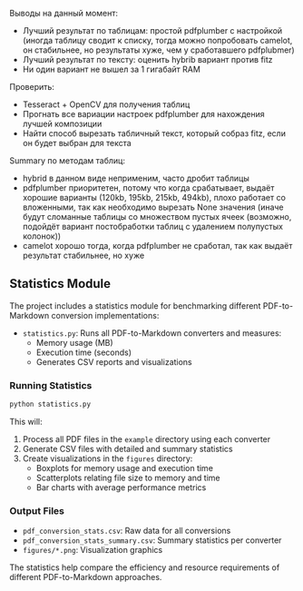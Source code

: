 Выводы на данный момент:
- Лучший результат по таблицам: простой pdfplumber с настройкой (иногда таблицу сводит к списку, тогда можно попробовать camelot, он стабильнее, но результаты хуже, чем у сработавшего pdfplubmer)
- Лучший результат по тексту: оценить hybrib вариант против fitz
- Ни один вариант не вышел за 1 гигабайт RAM

Проверить:
- Tesseract + OpenCV для получения таблиц
- Прогнать все вариации настроек pdfplumber для нахождения лучшей композиции
- Найти способ вырезать табличный текст, который собраз fitz, если он будет выбран для текста

Summary по методам таблиц:
- hybrid в данном виде неприменим, часто дробит таблицы
- pdfplumber приоритетен, потому что когда срабатывает, выдаёт хорошие варианты (120kb, 195kb, 215kb, 494kb), плохо работает со вложенными, так как необходимо вырезать None значения (иначе будут сломанные таблицы со множеством пустых ячеек (возможно, подойдёт вариант постобработки таблиц с удалением полупустых колонок))
- camelot хорошо тогда, когда pdfplumber не сработал, так как выдаёт результат стабильнее, но хуже

## Statistics Module

The project includes a statistics module for benchmarking different PDF-to-Markdown conversion implementations:

- `statistics.py`: Runs all PDF-to-Markdown converters and measures:
  - Memory usage (MB)
  - Execution time (seconds)
  - Generates CSV reports and visualizations

### Running Statistics

```bash
python statistics.py
```

This will:
1. Process all PDF files in the `example` directory using each converter
2. Generate CSV files with detailed and summary statistics
3. Create visualizations in the `figures` directory:
   - Boxplots for memory usage and execution time
   - Scatterplots relating file size to memory and time
   - Bar charts with average performance metrics

### Output Files

- `pdf_conversion_stats.csv`: Raw data for all conversions
- `pdf_conversion_stats_summary.csv`: Summary statistics per converter
- `figures/*.png`: Visualization graphics

The statistics help compare the efficiency and resource requirements of different PDF-to-Markdown approaches.
